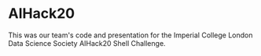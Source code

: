 # AIHack20
This was our team's code and presentation for the Imperial College London Data Science Society AIHack20 Shell Challenge.
